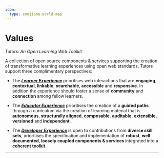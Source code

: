 ```yaml
---
icon:
  type: emojione:world-map
---
```

# Values

*Tutors: An Open Learning Web Toolkit*

A collection of open source components & services supporting the creation of transformative learning experiences using open web standards. Tutors support three complimentary perspectives:

- The [***Learner Experience***](#lab/tutors-project-site.netlify.app/topic-03-DX/unit-0/book-plans/01) prioritises web interactions that are **engaging**, **contextual**, **linkable**, **searchable**, **accessible** and **responsive**. In addition the experience should foster a sense of **community** and **connection** among fellow learners. 

- The [***Educator Experience***](#lab/tutors-project-site.netlify.app/topic-03-DX/unit-0/book-plans/02) prioritises the creation of a **guided paths** through a curriculum via the creation of learning material that is **autonomous**, **structurally aligned**, **composable**, **auditable**, **extensible**, **versioned** and **independent**.

- The [***Developer Experience***](#lab/tutors-project-site.netlify.app/topic-03-DX/unit-0/book-plans/03) is open to contributions from **diverse skill sets**, prioritises the specification and implementation of **robust**, **well documented**, **loosely coupled components & services** integrated into a **coherent toolkit** .

---

